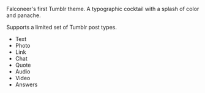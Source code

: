 Falconeer's first Tumblr theme. A typographic cocktail with a splash of color and panache.

Supports a limited set of Tumblr post types.

* Text
* Photo
* Link
* Chat
* Quote
* Audio
* Video
* Answers